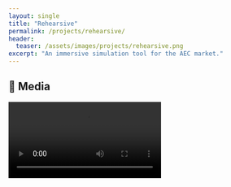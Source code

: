 ```yaml
---
layout: single
title: "Rehearsive"
permalink: /projects/rehearsive/
header:
  teaser: /assets/images/projects/rehearsive.png
excerpt: "An immersive simulation tool for the AEC market."
---
```


## 📸 Media
![Video](path_to_your_video.mp4)